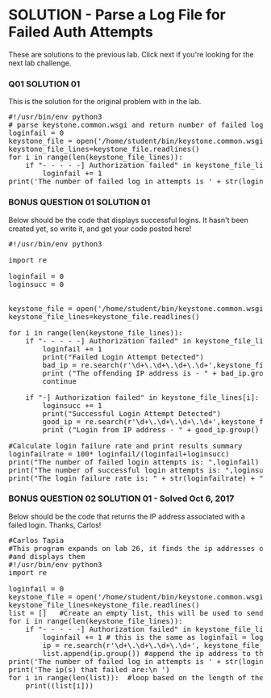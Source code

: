 # SOLUTION - Parse a Log File for Failed Auth Attempts
These are solutions to the previous lab. Click next if you're looking for the next lab challenge.

### Q01 SOLUTION 01
This is the solution for the original problem with in the lab.

<pre>
#!/usr/bin/env python3
# parse keystone.common.wsgi and return number of failed login attempts
loginfail = 0 
keystone_file = open('/home/student/bin/keystone.common.wsgi','r')
keystone_file_lines=keystone_file.readlines()
for i in range(len(keystone_file_lines)):
    if "- - - - -] Authorization failed" in keystone_file_lines[i]:
        loginfail += 1
print('The number of failed log in attempts is ' + str(loginfail))
</pre>


### BONUS QUESTION 01 SOLUTION 01
Below should be the code that displays successful logins. It hasn't been created yet, so write it, and get your code posted here!

<pre>
#!/usr/bin/env python3

import re

loginfail = 0
loginsucc = 0


keystone_file = open('/home/student/bin/keystone.common.wsgi','r')
keystone_file_lines=keystone_file.readlines()

for i in range(len(keystone_file_lines)):
    if "- - - - -] Authorization failed" in keystone_file_lines[i]:
        loginfail += 1
        print("Failed Login Attempt Detected")
        bad_ip = re.search(r'\d+\.\d+\.\d+\.\d+',keystone_file_lines[i])
        print ("The offending IP address is - " + bad_ip.group() + "\n")
        continue

    if "-] Authorization failed" in keystone_file_lines[i]:
        loginsucc += 1
        print("Successful Login Attempt Detected")
        good_ip = re.search(r'\d+\.\d+\.\d+\.\d+',keystone_file_lines[i])
        print ("Login from IP address - " + good_ip.group() + "\n")

#Calculate login failure rate and print results summary
loginfailrate = 100* loginfail/(loginfail+loginsucc)
print("The number of failed login attempts is: ",loginfail)
print("The number of successful login attempts is: ",loginsucc)
print("The login failure rate is: " + str(loginfailrate) + "%")
</pre>

### BONUS QUESTION 02 SOLUTION 01 - Solved Oct 6, 2017
Below should be the code that returns the IP address associated with a failed login. Thanks, Carlos!

<pre>
#Carlos Tapia
#This program expands on lab 26, it finds the ip addresses of failed authentications
#and displays them
#!/usr/bin/env python3
import re

loginfail = 0
keystone_file = open('/home/student/bin/keystone.common.wsgi','r')
keystone_file_lines=keystone_file.readlines()
list = []	#Create an empty list, this will be used to send the ips found
for i in range(len(keystone_file_lines)):
	if "- - - - -] Authorization failed" in keystone_file_lines[i]:
		loginfail += 1 # this is the same as loginfail = loginfail + 1
		ip = re.search(r'\d+\.\d+\.\d+\.\d+', keystone_file_lines[i]) #RegEx expression to match an ip address
		list.append(ip.group()) #append the ip address to the list
print('The number of failed log in attempts is ' + str(loginfail))
print('The ip(s) that failed are:\n ')
for i in range(len(list)):	#loop based on the length of the list to print each ip address
	print((list[i]))
</pre>
